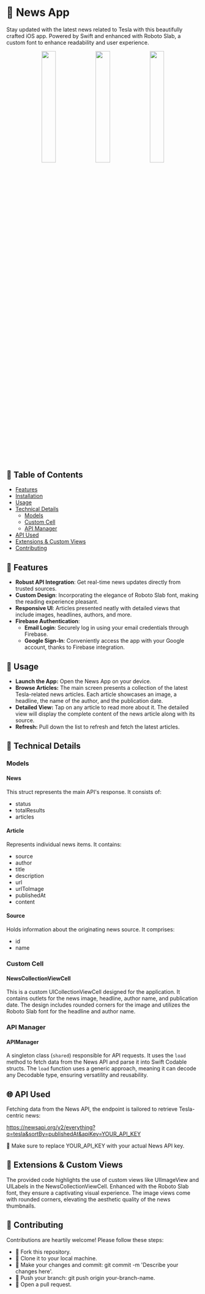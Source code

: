 # 📰 News App

Stay updated with the latest news related to Tesla with this beautifully crafted iOS app. Powered by Swift and enhanced with Roboto Slab, a custom font to enhance readability and user experience.

<p align="center">
 <img src="https://github.com/Sumayya07/QuantumItAssignment/assets/95580926/43a8d340-9f01-4a6c-a140-3ed775995b6e" width="27.3%">
 <img src="https://github.com/Sumayya07/QuantumItAssignment/assets/95580926/21c0b197-da86-4bf3-9aae-af0a27322303" width="27.3%">
 <img src="https://github.com/Sumayya07/QuantumItAssignment/assets/95580926/b9fd4eec-8118-43f1-a8f3-496139652755" width="27.3%">
</p>

## 🚀 Table of Contents

- [Features](#features)
- [Installation](#installation)
- [Usage](#usage)
- [Technical Details](#technical-details)
  - [Models](#models)
  - [Custom Cell](#custom-cell)
  - [API Manager](#api-manager)
- [API Used](#api-used)
- [Extensions & Custom Views](#extensions--custom-views)
- [Contributing](#contributing)

## 🌟 Features

- **Robust API Integration**: Get real-time news updates directly from trusted sources.
- **Custom Design**: Incorporating the elegance of Roboto Slab font, making the reading experience pleasant.
- **Responsive UI**: Articles presented neatly with detailed views that include images, headlines, authors, and more.
- **Firebase Authentication**:
  - **Email Login**: Securely log in using your email credentials through Firebase.
  - **Google Sign-In**: Conveniently access the app with your Google account, thanks to Firebase integration.

## 📖 Usage

- **Launch the App:** Open the News App on your device.
- **Browse Articles:** The main screen presents a collection of the latest Tesla-related news articles. Each article showcases an image, a headline, the name of the author, and the publication date.
- **Detailed View:** Tap on any article to read more about it. The detailed view will display the complete content of the news article along with its source.
- **Refresh:** Pull down the list to refresh and fetch the latest articles.

## 🔧 Technical Details

### Models

#### News

This struct represents the main API's response. It consists of:
- status
- totalResults
- articles

#### Article

Represents individual news items. It contains:
- source
- author
- title
- description
- url
- urlToImage
- publishedAt
- content

#### Source

Holds information about the originating news source. It comprises:
- id
- name

### Custom Cell

#### NewsCollectionViewCell

This is a custom UICollectionViewCell designed for the application. It contains outlets for the news image, headline, author name, and publication date. The design includes rounded corners for the image and utilizes the Roboto Slab font for the headline and author name.

### API Manager

#### APIManager

A singleton class (`shared`) responsible for API requests. It uses the `load` method to fetch data from the News API and parse it into Swift Codable structs. The `load` function uses a generic approach, meaning it can decode any Decodable type, ensuring versatility and reusability.

## 🌐 API Used

Fetching data from the News API, the endpoint is tailored to retrieve Tesla-centric news:

https://newsapi.org/v2/everything?q=tesla&sortBy=publishedAt&apiKey=YOUR_API_KEY

🔐 Make sure to replace YOUR_API_KEY with your actual News API key.

## 🎨 Extensions & Custom Views

The provided code highlights the use of custom views like UIImageView and UILabels in the NewsCollectionViewCell. Enhanced with the Roboto Slab font, they ensure a captivating visual experience. The image views come with rounded corners, elevating the aesthetic quality of the news thumbnails.

## 🤝 Contributing

Contributions are heartily welcome! Please follow these steps:

- 🍴 Fork this repository.
- 👯 Clone it to your local machine.
- 🔧 Make your changes and commit: git commit -m 'Describe your changes here'.
- 🚀 Push your branch: git push origin your-branch-name.
- 📝 Open a pull request.

